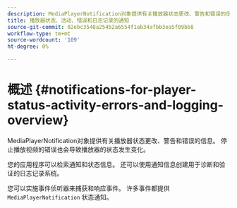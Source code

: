 ```yaml
---
description: MediaPlayerNotification对象提供有关播放器状态更改、警告和错误的信息。 停止播放视频的错误也会导致播放器的状态发生变化。
title: 播放器状态、活动、错误和日志记录的通知
source-git-commit: 02ebc3548a254b2a6554f1ab34afbb3ea5f09bb8
workflow-type: tm+mt
source-wordcount: '109'
ht-degree: 0%

---
```


# 概述 {#notifications-for-player-status-activity-errors-and-logging-overview}

MediaPlayerNotification对象提供有关播放器状态更改、警告和错误的信息。 停止播放视频的错误也会导致播放器的状态发生变化。

您的应用程序可以检索通知和状态信息。 还可以使用通知信息创建用于诊断和验证的日志记录系统。

您可以实施事件侦听器来捕获和响应事件。 许多事件都提供 `MediaPlayerNotification` 状态通知。
